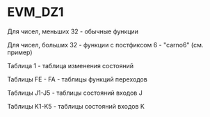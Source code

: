 # EVM_DZ1
Для чисел, меньших 32 - обычные функции

Для чисел, больших 32 - функции с постфиксом 6 - "carno6" (см. пример)

Таблица 1 - таблица изменения состояний

Таблицы FE - FA - таблицы функций переходов

Таблицы J1-J5 - таблицы состояний входов J

Таблицы K1-K5 - таблицы состояний входов K
